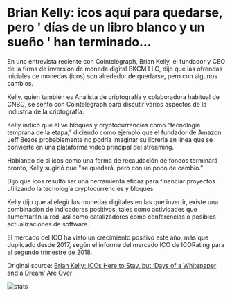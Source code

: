 # Brian Kelly: icos aquí para quedarse, pero ' días de un libro blanco y un sueño ' han terminado...

En una entrevista reciente con Cointelegraph, Brian Kelly, el fundador y CEO de la firma de inversión de moneda digital BKCM LLC, dijo que las ofrendas iniciales de monedas (icos) son alrededor de quedarse, pero con algunos cambios.

Kelly, quien también es Analista de criptografía y colaboradora habitual de CNBC, se sentó con Cointelegraph para discutir varios aspectos de la industria de la criptografía.

Kelly indicó que él ve bloques y cryptocurrencies como "tecnología temprana de la etapa," diciendo como ejemplo que el fundador de Amazon Jeff Bezos probablemente no podría imaginar su librería en línea que se convierte en una plataforma video principal del streaming.

Hablando de si icos como una forma de recaudación de fondos terminará pronto, Kelly sugirió que "se quedará, pero con un poco de cambio."

Dijo que icos resultó ser una herramienta eficaz para financiar proyectos utilizando la tecnología cryptocurrencies y bloques.

Kelly dijo que al elegir las monedas digitales en las que invertir, existe una combinación de indicadores positivos, tales como actividades que aumentarán la red, así como catalizadores como conferencias o posibles actualizaciones de software.

El mercado del ICO ha visto un crecimiento positivo este año, más que duplicado desde 2017, según el informe del mercado ICO de ICORating para el segundo trimestre de 2018.

Original source: [Brian Kelly: ICOs Here to Stay, but ‘Days of a Whitepaper and a Dream’ Are Over](https://cointelegraph.com/news/brian-kelly-icos-here-to-stay-but-days-of-a-whitepaper-and-a-dream-are-over)

![stats](https://c.statcounter.com/11760860/0/a89fa40b/1/ "stats")